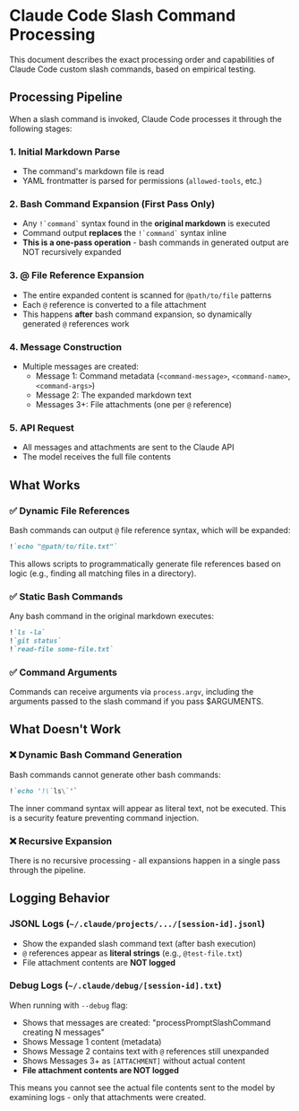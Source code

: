 # Claude Code Slash Command Processing

This document describes the exact processing order and capabilities of Claude Code custom slash commands, based on empirical testing.

## Processing Pipeline

When a slash command is invoked, Claude Code processes it through the following stages:

### 1. Initial Markdown Parse

- The command's markdown file is read
- YAML frontmatter is parsed for permissions (`allowed-tools`, etc.)

### 2. Bash Command Expansion (First Pass Only)

- Any `` !`command` `` syntax found in the **original markdown** is executed
- Command output **replaces** the `` !`command` `` syntax inline
- **This is a one-pass operation** - bash commands in generated output are NOT recursively expanded

### 3. @ File Reference Expansion

- The entire expanded content is scanned for `@path/to/file` patterns
- Each `@` reference is converted to a file attachment
- This happens **after** bash command expansion, so dynamically generated `@` references work

### 4. Message Construction

- Multiple messages are created:
  - Message 1: Command metadata (`<command-message>`, `<command-name>`, `<command-args>`)
  - Message 2: The expanded markdown text
  - Messages 3+: File attachments (one per `@` reference)

### 5. API Request

- All messages and attachments are sent to the Claude API
- The model receives the full file contents

## What Works

### ✅ Dynamic File References

Bash commands can output `@` file reference syntax, which will be expanded:

```markdown
!`echo "@path/to/file.txt"`
```

This allows scripts to programmatically generate file references based on logic (e.g., finding all matching files in a directory).

### ✅ Static Bash Commands

Any bash command in the original markdown executes:

```markdown
!`ls -la`
!`git status`
!`read-file some-file.txt`
```

### ✅ Command Arguments

Commands can receive arguments via `process.argv`, including the arguments passed to the slash command if you pass $ARGUMENTS.

## What Doesn't Work

### ❌ Dynamic Bash Command Generation

Bash commands cannot generate other bash commands:

```markdown
!`echo '!\`ls\`'`
```

The inner command syntax will appear as literal text, not be executed. This is a security feature preventing command injection.

### ❌ Recursive Expansion

There is no recursive processing - all expansions happen in a single pass through the pipeline.

## Logging Behavior

### JSONL Logs (`~/.claude/projects/.../[session-id].jsonl`)

- Show the expanded slash command text (after bash execution)
- `@` references appear as **literal strings** (e.g., `@test-file.txt`)
- File attachment contents are **NOT logged**

### Debug Logs (`~/.claude/debug/[session-id].txt`)

When running with `--debug` flag:

- Shows that messages are created: "processPromptSlashCommand creating N messages"
- Shows Message 1 content (metadata)
- Shows Message 2 contains text with `@` references still unexpanded
- Shows Messages 3+ as `[ATTACHMENT]` without actual content
- **File attachment contents are NOT logged**

This means you cannot see the actual file contents sent to the model by examining logs - only that attachments were created.
